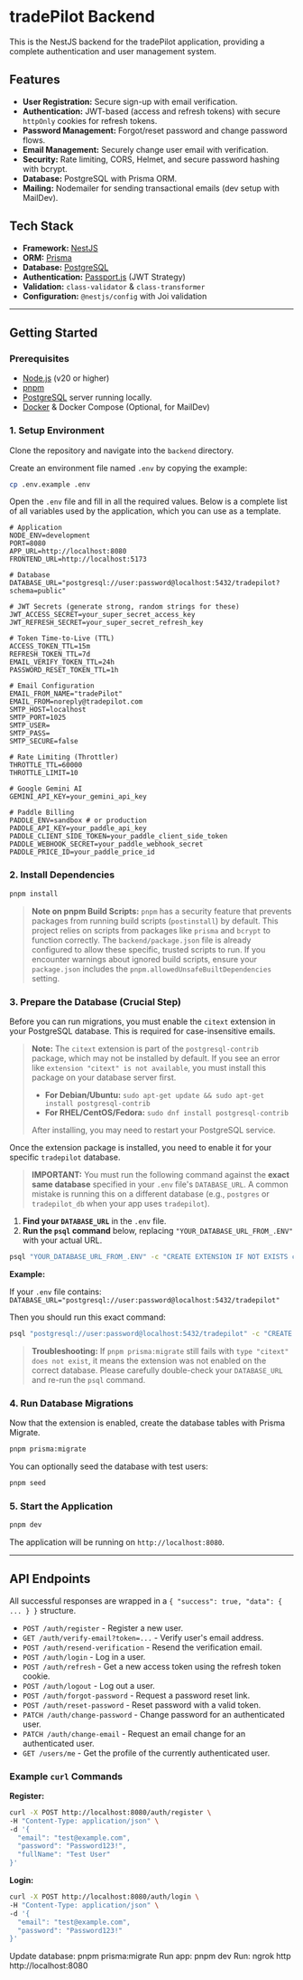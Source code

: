 # tradePilot Backend

This is the NestJS backend for the tradePilot application, providing a complete authentication and user management system.

## Features

-   **User Registration:** Secure sign-up with email verification.
-   **Authentication:** JWT-based (access and refresh tokens) with secure `httpOnly` cookies for refresh tokens.
-   **Password Management:** Forgot/reset password and change password flows.
-   **Email Management:** Securely change user email with verification.
-   **Security:** Rate limiting, CORS, Helmet, and secure password hashing with bcrypt.
-   **Database:** PostgreSQL with Prisma ORM.
-   **Mailing:** Nodemailer for sending transactional emails (dev setup with MailDev).

## Tech Stack

-   **Framework:** [NestJS](https://nestjs.com/)
-   **ORM:** [Prisma](https://www.prisma.io/)
-   **Database:** [PostgreSQL](https://www.postgresql.org/)
-   **Authentication:** [Passport.js](http://www.passportjs.org/) (JWT Strategy)
-   **Validation:** `class-validator` & `class-transformer`
-   **Configuration:** `@nestjs/config` with Joi validation

---

## Getting Started

### Prerequisites

-   [Node.js](https://nodejs.org/en/) (v20 or higher)
-   [pnpm](https://pnpm.io/)
-   [PostgreSQL](https://www.postgresql.org/) server running locally.
-   [Docker](https://www.docker.com/products/docker-desktop/) & Docker Compose (Optional, for MailDev)

### 1. Setup Environment

Clone the repository and navigate into the `backend` directory.

Create an environment file named `.env` by copying the example:

```bash
cp .env.example .env
```

Open the `.env` file and fill in all the required values. Below is a complete list of all variables used by the application, which you can use as a template.

```env
# Application
NODE_ENV=development
PORT=8080
APP_URL=http://localhost:8080
FRONTEND_URL=http://localhost:5173

# Database
DATABASE_URL="postgresql://user:password@localhost:5432/tradepilot?schema=public"

# JWT Secrets (generate strong, random strings for these)
JWT_ACCESS_SECRET=your_super_secret_access_key
JWT_REFRESH_SECRET=your_super_secret_refresh_key

# Token Time-to-Live (TTL)
ACCESS_TOKEN_TTL=15m
REFRESH_TOKEN_TTL=7d
EMAIL_VERIFY_TOKEN_TTL=24h
PASSWORD_RESET_TOKEN_TTL=1h

# Email Configuration
EMAIL_FROM_NAME="tradePilot"
EMAIL_FROM=noreply@tradepilot.com
SMTP_HOST=localhost
SMTP_PORT=1025
SMTP_USER=
SMTP_PASS=
SMTP_SECURE=false

# Rate Limiting (Throttler)
THROTTLE_TTL=60000
THROTTLE_LIMIT=10

# Google Gemini AI
GEMINI_API_KEY=your_gemini_api_key

# Paddle Billing
PADDLE_ENV=sandbox # or production
PADDLE_API_KEY=your_paddle_api_key
PADDLE_CLIENT_SIDE_TOKEN=your_paddle_client_side_token
PADDLE_WEBHOOK_SECRET=your_paddle_webhook_secret
PADDLE_PRICE_ID=your_paddle_price_id
```

### 2. Install Dependencies

```bash
pnpm install
```

> **Note on pnpm Build Scripts:**
> `pnpm` has a security feature that prevents packages from running build scripts (`postinstall`) by default. This project relies on scripts from packages like `prisma` and `bcrypt` to function correctly. The `backend/package.json` file is already configured to allow these specific, trusted scripts to run. If you encounter warnings about ignored build scripts, ensure your `package.json` includes the `pnpm.allowedUnsafeBuiltDependencies` setting.

### 3. Prepare the Database (Crucial Step)

Before you can run migrations, you must enable the `citext` extension in your PostgreSQL database. This is required for case-insensitive emails.

> **Note:** The `citext` extension is part of the `postgresql-contrib` package, which may not be installed by default. If you see an error like `extension "citext" is not available`, you must install this package on your database server first.
> 
> - **For Debian/Ubuntu:** `sudo apt-get update && sudo apt-get install postgresql-contrib`
> - **For RHEL/CentOS/Fedora:** `sudo dnf install postgresql-contrib`
> 
> After installing, you may need to restart your PostgreSQL service.

Once the extension package is installed, you need to enable it for your specific `tradepilot` database.

> **IMPORTANT:** You must run the following command against the **exact same database** specified in your `.env` file's `DATABASE_URL`. A common mistake is running this on a different database (e.g., `postgres` or `tradepilot_db` when your app uses `tradepilot`).

1.  **Find your `DATABASE_URL`** in the `.env` file.
2.  **Run the `psql` command** below, replacing `"YOUR_DATABASE_URL_FROM_.ENV"` with your actual URL.

```bash
psql "YOUR_DATABASE_URL_FROM_.ENV" -c "CREATE EXTENSION IF NOT EXISTS citext;"
```

**Example:**

If your `.env` file contains:
`DATABASE_URL="postgresql://user:password@localhost:5432/tradepilot"`

Then you should run this exact command:
```bash
psql "postgresql://user:password@localhost:5432/tradepilot" -c "CREATE EXTENSION IF NOT EXISTS citext;"
```

> **Troubleshooting:** If `pnpm prisma:migrate` still fails with `type "citext" does not exist`, it means the extension was not enabled on the correct database. Please carefully double-check your `DATABASE_URL` and re-run the `psql` command.

### 4. Run Database Migrations

Now that the extension is enabled, create the database tables with Prisma Migrate.

```bash
pnpm prisma:migrate
```

You can optionally seed the database with test users:
```bash
pnpm seed
```

### 5. Start the Application

```bash
pnpm dev
```

The application will be running on `http://localhost:8080`.

---

## API Endpoints

All successful responses are wrapped in a `{ "success": true, "data": { ... } }` structure.

-   `POST /auth/register` - Register a new user.
-   `GET /auth/verify-email?token=...` - Verify user's email address.
-   `POST /auth/resend-verification` - Resend the verification email.
-   `POST /auth/login` - Log in a user.
-   `POST /auth/refresh` - Get a new access token using the refresh token cookie.
-   `POST /auth/logout` - Log out a user.
-   `POST /auth/forgot-password` - Request a password reset link.
-   `POST /auth/reset-password` - Reset password with a valid token.
-   `PATCH /auth/change-password` - Change password for an authenticated user.
-   `PATCH /auth/change-email` - Request an email change for an authenticated user.
-   `GET /users/me` - Get the profile of the currently authenticated user.

### Example `curl` Commands

**Register:**
```bash
curl -X POST http://localhost:8080/auth/register \
-H "Content-Type: application/json" \
-d '{
  "email": "test@example.com",
  "password": "Password123!",
  "fullName": "Test User"
}'
```

**Login:**
```bash
curl -X POST http://localhost:8080/auth/login \
-H "Content-Type: application/json" \
-d '{
  "email": "test@example.com",
  "password": "Password123!"
}'
```

Update database: pnpm prisma:migrate
Run app: pnpm dev
Run: ngrok http http://localhost:8080
